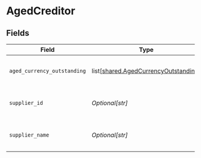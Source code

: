 # AgedCreditor


## Fields

| Field                                                                                      | Type                                                                                       | Required                                                                                   | Description                                                                                | Example                                                                                    |
| ------------------------------------------------------------------------------------------ | ------------------------------------------------------------------------------------------ | ------------------------------------------------------------------------------------------ | ------------------------------------------------------------------------------------------ | ------------------------------------------------------------------------------------------ |
| `aged_currency_outstanding`                                                                | list[[shared.AgedCurrencyOutstanding](undefined/models/shared/agedcurrencyoutstanding.md)] | :heavy_minus_sign:                                                                         | Array of aged creditors by currency.                                                       |                                                                                            |
| `supplier_id`                                                                              | *Optional[str]*                                                                            | :heavy_minus_sign:                                                                         | Supplier ID of the aged creditor.                                                          | f594cefb-7750-4c3a-bab2-b5322026dee9                                                       |
| `supplier_name`                                                                            | *Optional[str]*                                                                            | :heavy_minus_sign:                                                                         | Supplier name of the aged creditor.                                                        | John Doe                                                                                   |